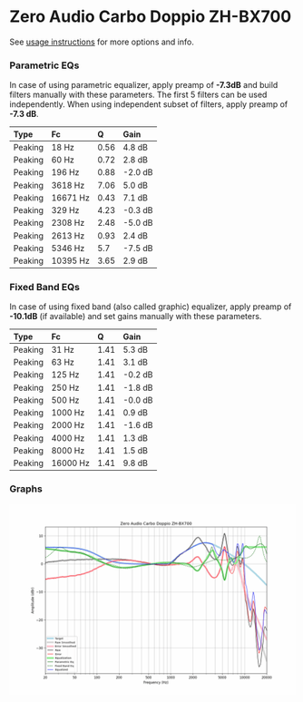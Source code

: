 # Zero Audio Carbo Doppio ZH-BX700
See [usage instructions](https://github.com/jaakkopasanen/AutoEq#usage) for more options and info.

### Parametric EQs
In case of using parametric equalizer, apply preamp of **-7.3dB** and build filters manually
with these parameters. The first 5 filters can be used independently.
When using independent subset of filters, apply preamp of **-7.3 dB**.

| Type    | Fc       |    Q | Gain    |
|:--------|:---------|:-----|:--------|
| Peaking | 18 Hz    | 0.56 | 4.8 dB  |
| Peaking | 60 Hz    | 0.72 | 2.8 dB  |
| Peaking | 196 Hz   | 0.88 | -2.0 dB |
| Peaking | 3618 Hz  | 7.06 | 5.0 dB  |
| Peaking | 16671 Hz | 0.43 | 7.1 dB  |
| Peaking | 329 Hz   | 4.23 | -0.3 dB |
| Peaking | 2308 Hz  | 2.48 | -5.0 dB |
| Peaking | 2613 Hz  | 0.93 | 2.4 dB  |
| Peaking | 5346 Hz  | 5.7  | -7.5 dB |
| Peaking | 10395 Hz | 3.65 | 2.9 dB  |

### Fixed Band EQs
In case of using fixed band (also called graphic) equalizer, apply preamp of **-10.1dB**
(if available) and set gains manually with these parameters.

| Type    | Fc       |    Q | Gain    |
|:--------|:---------|:-----|:--------|
| Peaking | 31 Hz    | 1.41 | 5.3 dB  |
| Peaking | 63 Hz    | 1.41 | 3.1 dB  |
| Peaking | 125 Hz   | 1.41 | -0.2 dB |
| Peaking | 250 Hz   | 1.41 | -1.8 dB |
| Peaking | 500 Hz   | 1.41 | -0.0 dB |
| Peaking | 1000 Hz  | 1.41 | 0.9 dB  |
| Peaking | 2000 Hz  | 1.41 | -1.6 dB |
| Peaking | 4000 Hz  | 1.41 | 1.3 dB  |
| Peaking | 8000 Hz  | 1.41 | 1.5 dB  |
| Peaking | 16000 Hz | 1.41 | 9.8 dB  |

### Graphs
![](./Zero%20Audio%20Carbo%20Doppio%20ZH-BX700.png)